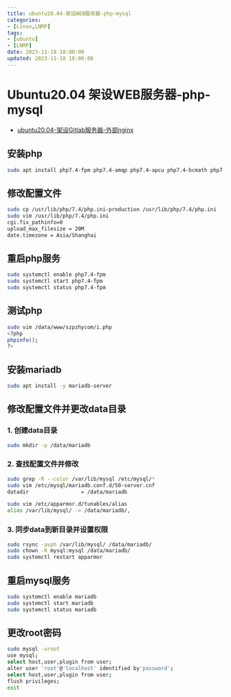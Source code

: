 ```yaml
---
title: ubuntu20.04-架设WEB服务器-php-mysql
categories:
- [Linux,LNMP]
tags:
- [ubuntu]
- [LNMP]
date: 2023-11-18 18:00:00
updated: 2023-11-18 18:00:00
---
```


# Ubuntu20.04 架设WEB服务器-php-mysql



- [ubuntu20.04-架设Gitlab服务器-外部nginx](https://szpzhy.com/2023/11/17/ubuntu20.04_gitlab_nginx/)



## 安装php

```bash
sudo apt install php7.4-fpm php7.4-amqp php7.4-apcu php7.4-bcmath php7.4-bz2 php7.4-cgi php7.4-cli php7.4-common php7.4-curl php7.4-dba php7.4-ds php7.4-enchant php7.4-gd php7.4-gearman php7.4-gmagick php7.4-gmp php7.4-gnupg php7.4-http php7.4-igbinary php7.4-imap php7.4-interbase php7.4-intl php7.4-ldap php7.4-mailparse php7.4-mbstring php7.4-memcache php7.4-memcached php7.4-mongodb php7.4-msgpack php7.4-mysql php7.4-oauth php7.4-odbc php7.4-opcache php7.4-pcov php7.4-pgsql php7.4-phpdbg php7.4-ps php7.4-pspell php7.4-psr php7.4-raphf php7.4-readline php7.4-redis php7.4-rrd php7.4-snmp php7.4-soap php7.4-solr php7.4-sqlite3 php7.4-ssh2 php7.4-sybase php7.4-tidy php7.4-uuid php7.4-xdebug php7.4-xml php7.4-xmlrpc php7.4-xsl php7.4-yaml php7.4-zip php7.4-zmq
```



## 修改配置文件

```bash
sudo cp /usr/lib/php/7.4/php.ini-production /usr/lib/php/7.4/php.ini
sudo vim /usr/lib/php/7.4/php.ini
cgi.fix_pathinfo=0
upload_max_filesize = 20M
date.timezone = Asia/Shanghai
```



## 重启php服务

```bash
sudo systemctl enable php7.4-fpm
sudo systemctl start php7.4-fpm
sudo systemctl status php7.4-fpm
```



## 测试php

```bash
sudo vim /data/www/szpzhycom/i.php
<?php
phpinfo();
?>

```



## 安装mariadb

```bash
sudo apt install -y mariadb-server
```



## 修改配置文件并更改data目录



### 1. 创建data目录

```bash
sudo mkdir -p /data/mariadb
```



### 2. 查找配置文件并修改

```bash
sudo grep -R --color /var/lib/mysql /etc/mysql/*
sudo vim /etc/mysql/mariadb.conf.d/50-server.cnf
datadir                 = /data/mariadb

sudo vim /etc/apparmor.d/tunables/alias
alias /var/lib/mysql/ -> /data/mariadb/,
```



### 3. 同步data到新目录并设置权限

```bash
sudo rsync -avph /var/lib/mysql/ /data/mariadb/
sudo chown -R mysql:mysql /data/mariadb/
sudo systemctl restart apparmor
```



## 重启mysql服务

```bash
sudo systemctl enable mariadb
sudo systemctl start mariadb
sudo systemctl status mariadb
```



## 更改root密码

```bash
sudo mysql -uroot
use mysql;
select host,user,plugin from user;
alter user 'root'@'localhost' identified by'password';
select host,user,plugin from user;
flush privileges;
exit
```

